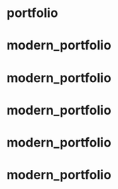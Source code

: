 # portfolio
# modern_portfolio
# modern_portfolio
# modern_portfolio
# modern_portfolio
# modern_portfolio
